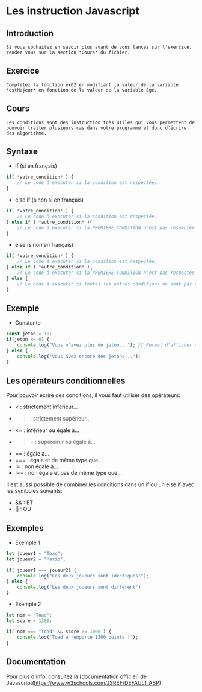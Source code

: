 # Les instruction Javascript

## Introduction
    Si vous souhaitez en savoir plus avant de vous lancez sur l'exercice, rendez vous sur la section *Cours* du fichier.

## Exercice

    Complétez la fonction ex02 en modifiant la valeur de la variable *estMajeur* en fonction de la valeur de la variable âge.

## Cours

    Les conditions sont des instruction très utiles qui vous permettent de pouvoir traiter plusieurs cas dans votre programme et donc d'écrire des algorithme.


## Syntaxe

- if (si en français)

```javascript
if( *votre_condition* ) {
    // Le code à executer si la condition est respectée.
}
```

- else if (sinon si en français) 
```javascript
if( *votre_condition* ) {
    // Le code à executer si la condition est respectée.
} else if ( *autre_condition* ){
    // Le code à executer si la PREMIERE CONDITION n'est pas respectée et que la deuxième l'est.
}
```

- else (sinon en français) 
```javascript
if( *votre_condition* ) {
    // Le code à executer si la condition est respectée.
} else if ( *autre_condition* ){
    // Le code à executer si la PREMIERE CONDITION n'est pas respectée et que la deuxième l'est.
} else {
    // Le code à executer si toutes les autres conditions ne sont pas respectée !
}
```

## Exemple

- Constante

```javascript
const jeton = 10;
if(jeton <= 0) {
    console.log("Vous n'avez plus de jeton..."); // Permet d'afficher un message
} else {
    console.log("Vous avez encore des jetons...");
}
```

## Les opérateurs conditionnelles

Pour pouvoir écrire des conditions, il vous faut utiliser des opérateurs:
- < : strictement inférieur...
- > : strictement supérieur...
- <= : inférieur ou égale à...
- >= : supéreirur ou égale à...
- == : égale à...
- === : égale et de même type que...
- != : non égale à...
- !== : non égale et pas de même type que...

Il est aussi possible de combiner les conditions dans un if ou un else if avec les symboles suivants:
- && : ET
- || : OU


## Exemples

- Exemple 1 
```javascript
let joueur1 = "Toad";
let joueur2 = "Mario";

if( joueur1 === joueur2) {
    console.log("Les deux joueurs sont identiques!");
} else {
    console.log("Les deux joueurs sont différent");
}
```

- Exemple 2 
```javascript
let nom = "Toad";
let score = 1300;

if( nom === "Toad" && score >= 1000 ) {
    console.log("Toad a remporté 1300 points !");
}
```

## Documentation
Pour plus d'info, consultez la [documentation officiel] de Javascript(https://www.w3schools.com/JSREF/DEFAULT.ASP)